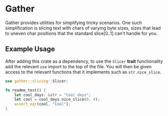 # Gather

Gather provides utilities for simplifying tricky scenarios. One such simplification is slicing text with chars of varying byte sizes, sizes that lead to uneven char positions that the standard slice[0..1] can't handle for you.

## Example Usage

After adding this crate as a dependency, to use the `Slicer` **trait** functionality add the relevant `use` import to the top of the file. You will then be given access to the relevant functions that it implements such as `str.nice_slice`.

```rust
use gather::slicing::Slicer;

fn readme_test() {
    let cool_days: &str = "Cool days";
    let cool = cool_days.nice_slice(0, 4);
    assert_eq!(cool, "Cool");
}
```
